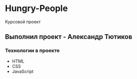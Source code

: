 # Hungry-People
Курсовой проект

## Выполнил проект - Александр Тютиков

### Технологии в проекте
- HTML
- CSS
- JavaScript

